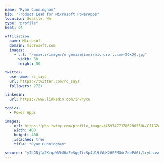 ```yaml
---
name: "Ryan Cunningham"
bio: "Product Lead for Microsoft PowerApps"
location: Seattle, WA
type: "profile"
heat: 64

affiliation:
  name: Microsoft
  domain: microsoft.com
  images:
    - url: "/assets/images/organizations/microsoft.com-50x50.jpg"
      width: 50
      height: 50

twitter:
  username: rc_says
  url: https://twitter.com/rc_says
  followers: 2723

linkedin:
  url: https://www.linkedin.com/in/rycu

topics:
  - Power Apps

images:
  - url: https://pbs.twimg.com/profile_images/459747717862805504/CJIGZejd_400x400.png
    width: 400
    height: 400
    isCached: true
    title: "Ryan Cunningham"

secured: "yILGNjIa2KiqaWVQU6aFeSggIicSp4U19iWbK26FFMGdrZdoPA6t/4ryLaasozjMCG/IB7WiEuE2TQ5W2H+gOtMjHrU1//Js0s7Ap75mVrKm7vqyZUwZY3pXzUkfcoZXibFl/EGmQ+h0asizRIUhbfPJNalDUnDKDw6kqprat9awSkQaePUBjRHkGU0Cc4ib/gPMN3T2Wx34/CjgVtY4Ti9KiN+Ua3hJjNc4OqwiqaOcndK4a4UTnufy9TwrerIEe7l8PhtjvS2G6MMnwSQesWOw0RTsabjoL4XonfsUqgO6avERi0AfLYh7YqSUqbzYX5wtjv+yoiBNbCTm6LmjHmaIm41WtxbeWDvBeS+EsggHU4Ty7v90REOO92M/YVBCjMByIP5chA9U7sTI+OzPPib3ZLVx4tkgASTnnV4DWmw=;p2YRrctNJ1DQK8Iufg3FAQ=="
---
```


